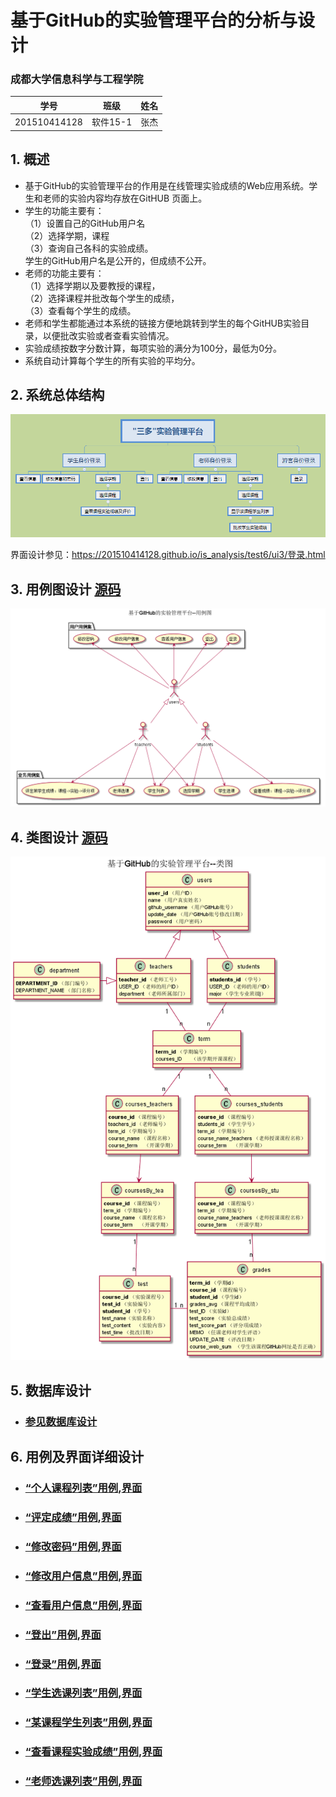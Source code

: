 ﻿
# 基于GitHub的实验管理平台的分析与设计

### 成都大学信息科学与工程学院

|学号|班级|姓名|
|:---------------:|:------------:|:------------:|
|201510414128|软件15-1|张杰|

## 1. 概述
- 基于GitHub的实验管理平台的作用是在线管理实验成绩的Web应用系统。学生和老师的实验内容均存放在GitHUB
页面上。
- 学生的功能主要有：<br/>
                    （1）设置自己的GitHub用户名<br/>
                    （2）选择学期，课程<br/>
                    （3）查询自己各科的实验成绩。<br/>
  学生的GitHub用户名是公开的，但成绩不公开。
- 老师的功能主要有：<br/>
                    （1）选择学期以及要教授的课程，<br/>
                    （2）选择课程并批改每个学生的成绩，<br/>
                    （3）查看每个学生的成绩。<br/>
- 老师和学生都能通过本系统的链接方便地跳转到学生的每个GitHUB实验目录，以便批改实验或者查看实验情况。
- 实验成绩按数字分数计算，每项实验的满分为100分，最低为0分。
- 系统自动计算每个学生的所有实验的平均分。
    
## 2. 系统总体结构
![](系统结构图.png)

界面设计参见：https://201510414128.github.io/is_analysis/test6/ui3/登录.html
    
## 3. 用例图设计 [源码](src/UseCase.puml)
![](UseCase.png)

## 4. 类图设计 [源码](src/类图.puml)
![](./类图.png)

## 5. 数据库设计
- ### [参见数据库设计](./数据库设计.md)

## 6. 用例及界面详细设计
- ### [“个人课程列表”用例](./用例/个人课程列表.md),[界面](https://201510414128.github.io/is_analysis/test6/ui3/个人课程列表.html)
- ### [“评定成绩”用例](./用例/评定成绩.md),[界面](https://201510414128.github.io/is_analysis/test6/ui3/评定成绩.html)
- ### [“修改密码”用例](./用例/修改密码.md),[界面](https://201510414128.github.io/is_analysis/test6/ui3/修改密码.html)
- ### [“修改用户信息”用例](./用例/修改用户信息.md),[界面](https://201510414128.github.io/is_analysis/test6/ui3/修改用户信息.html)
- ### [“查看用户信息”用例](./用例/查看用户信息.md),[界面](https://201510414128.github.io/is_analysis/test6/ui3/查看用户信息.html)
- ### [“登出”用例](./用例/登出.md),[界面](https://201510414128.github.io/is_analysis/test6/ui3/登出.html)
- ### [“登录”用例](./用例/登录.md),[界面](https://201510414128.github.io/is_analysis/test6/ui3/登录.html)
- ### [“学生选课列表”用例](./用例/学生选课列表.md),[界面](https://201510414128.github.io/is_analysis/test6/ui3/学生选课列表.html)
- ### [“某课程学生列表”用例](./用例/某课程学生列表.md),[界面](https://201510414128.github.io/is_analysis/test6/ui3/某课程学生列表.html) 
- ### [“查看课程实验成绩”用例](./用例/查看课程实验成绩.md),[界面](https://201510414128.github.io/is_analysis/test6/ui3/查看课程实验成绩.html)  
- ### [“老师选课列表”用例](./用例/老师选课列表.md),[界面](https://201510414128.github.io/is_analysis/test6/ui3/老师选课列表.html) 
